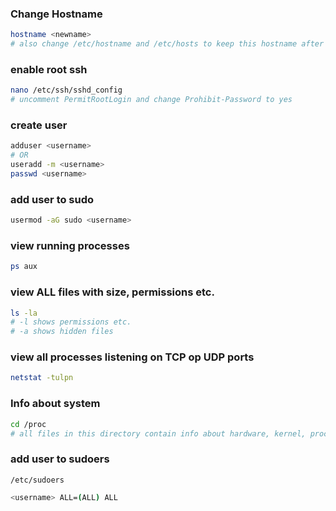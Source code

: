 ### Change Hostname
```bash
hostname <newname>
# also change /etc/hostname and /etc/hosts to keep this hostname after reboot
```

### enable root ssh
```bash
nano /etc/ssh/sshd_config
# uncomment PermitRootLogin and change Prohibit-Password to yes
```

### create user
```bash
adduser <username>
# OR
useradd -m <username>
passwd <username>
```

### add user to sudo
```bash
usermod -aG sudo <username>
```

### view running processes
```bash
ps aux
```

### view ALL files with size, permissions etc.
```bash
ls -la
# -l shows permissions etc.
# -a shows hidden files
```

### view all processes listening on TCP op UDP ports
```bash
netstat -tulpn
```

### Info about system
```bash
cd /proc
# all files in this directory contain info about hardware, kernel, processes
```

### add user to sudoers
`/etc/sudoers`
```bash
<username> ALL=(ALL) ALL
```